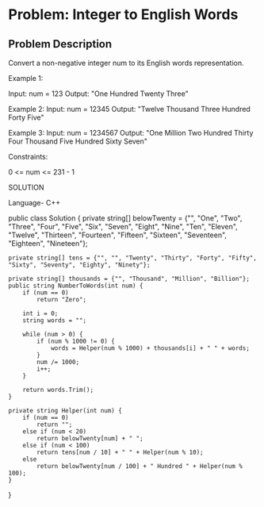 # Problem: Integer to English Words

## Problem Description


Convert a non-negative integer num to its English words representation.

 

Example 1:

Input: num = 123
Output: "One Hundred Twenty Three"

Example 2:
Input: num = 12345
Output: "Twelve Thousand Three Hundred Forty Five"

Example 3:
Input: num = 1234567
Output: "One Million Two Hundred Thirty Four Thousand Five Hundred Sixty Seven"
 

Constraints:

0 <= num <= 231 - 1


SOLUTION


Language- C++


public class Solution {
    private string[] belowTwenty = {"", "One", "Two", "Three", "Four", "Five", "Six", "Seven", "Eight", "Nine", 
                                    "Ten", "Eleven", "Twelve", "Thirteen", "Fourteen", "Fifteen", "Sixteen", 
                                    "Seventeen", "Eighteen", "Nineteen"};
    
    private string[] tens = {"", "", "Twenty", "Thirty", "Forty", "Fifty", "Sixty", "Seventy", "Eighty", "Ninety"};
    
    private string[] thousands = {"", "Thousand", "Million", "Billion"};
    public string NumberToWords(int num) {
        if (num == 0)
            return "Zero";
        
        int i = 0;
        string words = "";
        
        while (num > 0) {
            if (num % 1000 != 0) {
                words = Helper(num % 1000) + thousands[i] + " " + words;
            }
            num /= 1000;
            i++;
        }
        
        return words.Trim();
    }

    private string Helper(int num) {
        if (num == 0)
            return "";
        else if (num < 20)
            return belowTwenty[num] + " ";
        else if (num < 100)
            return tens[num / 10] + " " + Helper(num % 10);
        else
            return belowTwenty[num / 100] + " Hundred " + Helper(num % 100);
    }
}